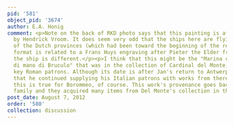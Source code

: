 ```yaml
---
pid: '581'
object_pid: '3674'
author: E.A. Honig
comment: <p>Note on the back of RKD photo says that this painting is after a drawing
  by Hendrick Vroom. It does seem very odd that the ships here are flying the flag
  of the Dutch provinces (which had been toward the beginning of the revolt). The
  format is related to a Frans Huys engraving after Pieter the Elder from 1595, although
  the ship is different.</p><p>I think that this might be the "Marina con alcune navi
  di mano di Bruculo" that was in the collection of Cardinal del Monte, one of Brueghel's
  key Roman patrons. Although its date is after Jan's return to Antwerp, I believe
  that he continued supplying his Italian patrons with works from there -- we know
  this is true for Borommeo, of course. This work's provenance goes back to the Barberini
  family and they acquired many items from Del Monte's collection in the 17th century.</p>
post_date: August 7, 2012
order: '580'
collection: discussion
---
```

